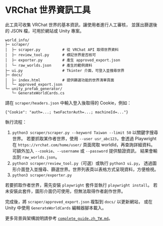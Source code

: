 # VRChat 世界資訊工具

此工具可收集 VRChat 世界的基本資訊，讓使用者進行人工審核，
並匯出篩選後的 JSON 檔，可用於網站或 Unity 專案。

```
world_info/
├─ scraper/
│  ├─ scraper.py          # 從 VRChat API 取得世界資料
│  ├─ review_tool.py      # 標記世界是否核可
│  ├─ exporter.py         # 產生 approved_export.json
│  └─ raw_worlds.json     # 產生的範例資料
├─ ui.py                  # Tkinter 介面，可登入並搜尋世界
├─ docs/
│  ├─ index.html          # 提供篩選功能的世界清單頁面
│  └─ approved_export.json
└─ unity_prefab_generator/
   └─ GenerateWorldCards.cs
```

請在 ``scraper/headers.json`` 中輸入登入後取得的 Cookie，例如：

```
{"Cookie": "auth=...; twoFactorAuth=...; machineId=..."}
```

執行流程：

1. `python3 scraper/scraper.py --keyword Taiwan --limit 50` 以關鍵字搜尋世界。
   若要抓取某作者世界，使用 `--user usr_abc123`，會透過 Playwright 在
   `https://vrchat.com/home/user/` 頁面爬取 worldId，再查詢詳細資料。
   可額外加入 `--cookie`、`--username` 或 `--password` 提供驗證資訊，
   結果會輸出到 `raw_worlds.json`。
2. `python3 scraper/review_tool.py`（可選）或執行 `python3 ui.py`，
   透過圖形介面登入並搜尋、篩選世界。世界列表頁以表格方式呈現資料，方便檢視。
3. `python3 scraper/exporter.py`

若要抓取作者世界，需先安裝 `playwright` 套件並執行 `playwright install`。
若未安裝此套件，圖形介面仍可使用，但無法取得作者創作世界。

完成後，將 `scraper/approved_export.json` 複製到 `docs/` 以更新網站，
或在 Unity 中使用 `GenerateWorldCards` 編輯器腳本載入。

更多背景與架構說明請參考
[`complete_guide.zh_TW.md`](complete_guide.zh_TW.md)。
